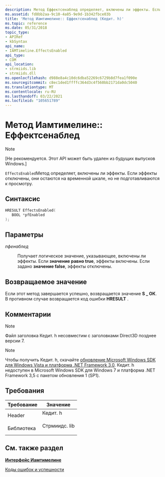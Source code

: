 ```yaml
---
description: Метод Еффектсенаблед определяет, включены ли эффекты. Если эффекты отключены, они остаются на временной шкале, но не подготавливаются к просмотру.
ms.assetid: fd8bb2aa-9c10-4a85-9e9d-1b342fbce03b
title: 'Метод Иамтимелине:: Еффектсенаблед (Кедит. h)'
ms.topic: reference
ms.date: 05/31/2018
topic_type:
- APIRef
- kbSyntax
api_name:
- IAMTimeline.EffectsEnabled
api_type:
- COM
api_location:
- strmiids.lib
- strmiids.dll
ms.openlocfilehash: d988e8a4c10dc6dba52269c6729b8d7fea1f090e
ms.sourcegitcommit: c8ec1ded1ffffc364d3c4f560bb2171da0dc5040
ms.translationtype: MT
ms.contentlocale: ru-RU
ms.lasthandoff: 03/22/2021
ms.locfileid: "105651789"
---
```

# <a name="iamtimelineeffectsenabled-method"></a>Метод Иамтимелине:: Еффектсенаблед

> [!Note]  
> \[Не рекомендуется. Этот API может быть удален из будущих выпусков Windows.\]

 

`EffectsEnabled`Метод определяет, включены ли эффекты. Если эффекты отключены, они остаются на временной шкале, но не подготавливаются к просмотру.

## <a name="syntax"></a>Синтаксис


```C++
HRESULT EffectsEnabled(
   BOOL *pfEnabled
);
```



## <a name="parameters"></a>Параметры

<dl> <dt>

*пфенаблед* 
</dt> <dd>

Получает логическое значение, указывающее, включены ли эффекты. Если **значение равно true**, эффекты включены. Если задано **значение false**, эффекты отключены.

</dd> </dl>

## <a name="return-value"></a>Возвращаемое значение

Если этот метод завершается успешно, возвращается значение **S \_ ОК**. В противном случае возвращается код ошибки **HRESULT** .

## <a name="remarks"></a>Комментарии

> [!Note]  
> Файл заголовка Кедит. h несовместим с заголовками Direct3D позднее версии 7.

 

> [!Note]  
> Чтобы получить Кедит. h, скачайте [обновление Microsoft Windows SDK для Windows Vista и платформа .NET Framework 3,0](https://msdn.microsoft.com/windowsvista/bb980924.aspx). Кедит. h недоступен в Microsoft Windows SDK для Windows 7 и платформа .NET Framework 3,5 с пакетом обновления 1 (SP1).

 

## <a name="requirements"></a>Требования



| Требование | Значение |
|--------------------|-----------------------------------------------------------------------------------------|
| Header<br/>  | <dl> <dt>Кедит. h</dt> </dl>      |
| Библиотека<br/> | <dl> <dt>Стрмиидс. lib</dt> </dl> |



## <a name="see-also"></a>См. также раздел

<dl> <dt>

[**Интерфейс Иамтимелине**](iamtimeline.md)
</dt> <dt>

[Коды ошибок и успешности](error-and-success-codes.md)
</dt> </dl>

 

 




